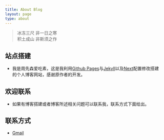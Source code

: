```yaml
---
title: About Blog
layout: page
type: about
---
```




<blockquote><p>冰冻三尺 非一日之寒<br>积土成山 非斯须之作</p></blockquote>

## 站点搭建
- 我是周先森爱吃素，这是我利用[Github Pages](https://pages.github.com)与[Jekyll](http://jekyll.com.cn/)以及[Next](https://github.com/Simpleyyt/jekyll-theme-next)配置修改搭建的个人博客网站，感谢原作者的开发。


## 欢迎联系
- 如果有博客搭建或者博客所述相关问题可以联系我，联系方式下面给出。


## 联系方式

* <a href="mailto:luanshiyinyang@gmail.com">Gmail</a>

<script async src="//pagead2.googlesyndication.com/pagead/js/adsbygoogle.js"></script>
<ins class="adsbygoogle"
     style="display:block; text-align:center;"
     data-ad-layout="in-article"
     data-ad-format="fluid"
     data-ad-client="ca-pub-2349801351760383"
     data-ad-slot="2348984137"></ins>
<script>
     (adsbygoogle = window.adsbygoogle || []).push({});
</script>